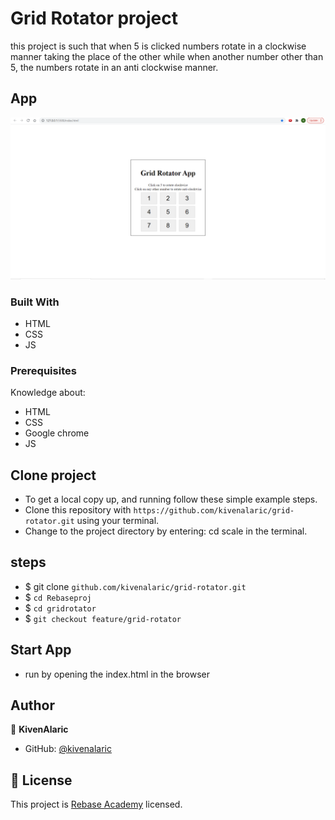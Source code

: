 # Grid Rotator project

this project is such that when 5 is clicked numbers rotate in a clockwise manner taking the place of the other while when another number other than 5, the numbers rotate in an anti clockwise manner.

## App

![Home](assets/images/Screenshot%202022-12-18%20232400.png)

### Built With

- HTML
- CSS
- JS

### Prerequisites

Knowledge about:

- HTML
- CSS
- Google chrome
- JS

## Clone project

- To get a local copy up, and running follow these simple example steps.
- Clone this repository with `https://github.com/kivenalaric/grid-rotator.git` using your terminal.
- Change to the project directory by entering: cd scale in the terminal.

## steps

- $ git clone `github.com/kivenalaric/grid-rotator.git`
- $ `cd Rebaseproj`
- $ `cd gridrotator`
- $ `git checkout feature/grid-rotator`

## Start App

- run by opening the index.html in the browser

## Author

👤 **KivenAlaric**

- GitHub: [@kivenalaric](https://github.com/kivenalaric)

## 📝 License

This project is [Rebase Academy](./LICENSE) licensed.
